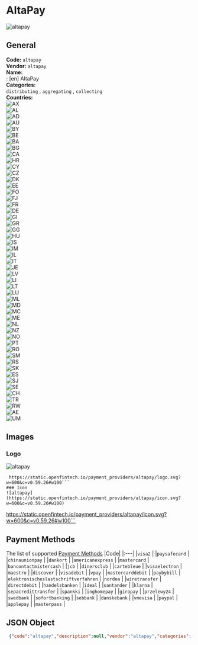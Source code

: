 # AltaPay 
![altapay](https://static.openfintech.io/payment_providers/altapay/logo.svg?w=600&c=v0.59.26#w100)  
## General 
**Code:** `altapay`  
**Vendor:** `altapay`  
**Name:**  
:	[en] AltaPay  
**Categories:**  
`distributing`  , `aggregating`  , `collecting`  
**Countries:**  
![AX](https://cdnjs.cloudflare.com/ajax/libs/flag-icon-css/3.3.0/flags/4x3/AX.svg#w24)  
![AL](https://cdnjs.cloudflare.com/ajax/libs/flag-icon-css/3.3.0/flags/4x3/AL.svg#w24)  
![AD](https://cdnjs.cloudflare.com/ajax/libs/flag-icon-css/3.3.0/flags/4x3/AD.svg#w24)  
![AU](https://cdnjs.cloudflare.com/ajax/libs/flag-icon-css/3.3.0/flags/4x3/AU.svg#w24)  
![BY](https://cdnjs.cloudflare.com/ajax/libs/flag-icon-css/3.3.0/flags/4x3/BY.svg#w24)  
![BE](https://cdnjs.cloudflare.com/ajax/libs/flag-icon-css/3.3.0/flags/4x3/BE.svg#w24)  
![BA](https://cdnjs.cloudflare.com/ajax/libs/flag-icon-css/3.3.0/flags/4x3/BA.svg#w24)  
![BG](https://cdnjs.cloudflare.com/ajax/libs/flag-icon-css/3.3.0/flags/4x3/BG.svg#w24)  
![CA](https://cdnjs.cloudflare.com/ajax/libs/flag-icon-css/3.3.0/flags/4x3/CA.svg#w24)  
![HR](https://cdnjs.cloudflare.com/ajax/libs/flag-icon-css/3.3.0/flags/4x3/HR.svg#w24)  
![CY](https://cdnjs.cloudflare.com/ajax/libs/flag-icon-css/3.3.0/flags/4x3/CY.svg#w24)  
![CZ](https://cdnjs.cloudflare.com/ajax/libs/flag-icon-css/3.3.0/flags/4x3/CZ.svg#w24)  
![DK](https://cdnjs.cloudflare.com/ajax/libs/flag-icon-css/3.3.0/flags/4x3/DK.svg#w24)  
![EE](https://cdnjs.cloudflare.com/ajax/libs/flag-icon-css/3.3.0/flags/4x3/EE.svg#w24)  
![FO](https://cdnjs.cloudflare.com/ajax/libs/flag-icon-css/3.3.0/flags/4x3/FO.svg#w24)  
![FJ](https://cdnjs.cloudflare.com/ajax/libs/flag-icon-css/3.3.0/flags/4x3/FJ.svg#w24)  
![FR](https://cdnjs.cloudflare.com/ajax/libs/flag-icon-css/3.3.0/flags/4x3/FR.svg#w24)  
![DE](https://cdnjs.cloudflare.com/ajax/libs/flag-icon-css/3.3.0/flags/4x3/DE.svg#w24)  
![GI](https://cdnjs.cloudflare.com/ajax/libs/flag-icon-css/3.3.0/flags/4x3/GI.svg#w24)  
![GR](https://cdnjs.cloudflare.com/ajax/libs/flag-icon-css/3.3.0/flags/4x3/GR.svg#w24)  
![GG](https://cdnjs.cloudflare.com/ajax/libs/flag-icon-css/3.3.0/flags/4x3/GG.svg#w24)  
![HU](https://cdnjs.cloudflare.com/ajax/libs/flag-icon-css/3.3.0/flags/4x3/HU.svg#w24)  
![IS](https://cdnjs.cloudflare.com/ajax/libs/flag-icon-css/3.3.0/flags/4x3/IS.svg#w24)  
![IM](https://cdnjs.cloudflare.com/ajax/libs/flag-icon-css/3.3.0/flags/4x3/IM.svg#w24)  
![IL](https://cdnjs.cloudflare.com/ajax/libs/flag-icon-css/3.3.0/flags/4x3/IL.svg#w24)  
![IT](https://cdnjs.cloudflare.com/ajax/libs/flag-icon-css/3.3.0/flags/4x3/IT.svg#w24)  
![JE](https://cdnjs.cloudflare.com/ajax/libs/flag-icon-css/3.3.0/flags/4x3/JE.svg#w24)  
![LV](https://cdnjs.cloudflare.com/ajax/libs/flag-icon-css/3.3.0/flags/4x3/LV.svg#w24)  
![LI](https://cdnjs.cloudflare.com/ajax/libs/flag-icon-css/3.3.0/flags/4x3/LI.svg#w24)  
![LT](https://cdnjs.cloudflare.com/ajax/libs/flag-icon-css/3.3.0/flags/4x3/LT.svg#w24)  
![LU](https://cdnjs.cloudflare.com/ajax/libs/flag-icon-css/3.3.0/flags/4x3/LU.svg#w24)  
![ML](https://cdnjs.cloudflare.com/ajax/libs/flag-icon-css/3.3.0/flags/4x3/ML.svg#w24)  
![MD](https://cdnjs.cloudflare.com/ajax/libs/flag-icon-css/3.3.0/flags/4x3/MD.svg#w24)  
![MC](https://cdnjs.cloudflare.com/ajax/libs/flag-icon-css/3.3.0/flags/4x3/MC.svg#w24)  
![ME](https://cdnjs.cloudflare.com/ajax/libs/flag-icon-css/3.3.0/flags/4x3/ME.svg#w24)  
![NL](https://cdnjs.cloudflare.com/ajax/libs/flag-icon-css/3.3.0/flags/4x3/NL.svg#w24)  
![NZ](https://cdnjs.cloudflare.com/ajax/libs/flag-icon-css/3.3.0/flags/4x3/NZ.svg#w24)  
![NO](https://cdnjs.cloudflare.com/ajax/libs/flag-icon-css/3.3.0/flags/4x3/NO.svg#w24)  
![PT](https://cdnjs.cloudflare.com/ajax/libs/flag-icon-css/3.3.0/flags/4x3/PT.svg#w24)  
![RO](https://cdnjs.cloudflare.com/ajax/libs/flag-icon-css/3.3.0/flags/4x3/RO.svg#w24)  
![SM](https://cdnjs.cloudflare.com/ajax/libs/flag-icon-css/3.3.0/flags/4x3/SM.svg#w24)  
![RS](https://cdnjs.cloudflare.com/ajax/libs/flag-icon-css/3.3.0/flags/4x3/RS.svg#w24)  
![SK](https://cdnjs.cloudflare.com/ajax/libs/flag-icon-css/3.3.0/flags/4x3/SK.svg#w24)  
![ES](https://cdnjs.cloudflare.com/ajax/libs/flag-icon-css/3.3.0/flags/4x3/ES.svg#w24)  
![SJ](https://cdnjs.cloudflare.com/ajax/libs/flag-icon-css/3.3.0/flags/4x3/SJ.svg#w24)  
![SE](https://cdnjs.cloudflare.com/ajax/libs/flag-icon-css/3.3.0/flags/4x3/SE.svg#w24)  
![CH](https://cdnjs.cloudflare.com/ajax/libs/flag-icon-css/3.3.0/flags/4x3/CH.svg#w24)  
![TR](https://cdnjs.cloudflare.com/ajax/libs/flag-icon-css/3.3.0/flags/4x3/TR.svg#w24)  
![RW](https://cdnjs.cloudflare.com/ajax/libs/flag-icon-css/3.3.0/flags/4x3/RW.svg#w24)  
![AE](https://cdnjs.cloudflare.com/ajax/libs/flag-icon-css/3.3.0/flags/4x3/AE.svg#w24)  
![UM](https://cdnjs.cloudflare.com/ajax/libs/flag-icon-css/3.3.0/flags/4x3/UM.svg#w24)  
 
## Images 
### Logo 
![altapay](https://static.openfintech.io/payment_providers/altapay/logo.svg?w=600&c=v0.59.26#w100)  
```
 https://static.openfintech.io/payment_providers/altapay/logo.svg?w=600&c=v0.59.26#w100```  
### Icon 
![altapay](https://static.openfintech.io/payment_providers/altapay/icon.svg?w=600&c=v0.59.26#w100)  
```
 https://static.openfintech.io/payment_providers/altapay/icon.svg?w=600&c=v0.59.26#w100```  
## Payment Methods 
The list of supported  [Payment Methods](#) 
|Code| 
|:---| 
|`visa2` | 
|`paysafecard` | 
|`chinaunionpay` | 
|`dankort` | 
|`americanexpress` | 
|`mastercard` | 
|`bancontactmistercash` | 
|`jcb` | 
|`dinersclub` | 
|`cartebleue` | 
|`visaelectron` | 
|`maestro` | 
|`discover` | 
|`visadebit` | 
|`vpay` | 
|`mastercarddebit` | 
|`paybybill` | 
|`elektronischeslastschriftverfahren` | 
|`nordea` | 
|`wiretransfer` | 
|`directdebit` | 
|`handelsbanken` | 
|`ideal` | 
|`santander` | 
|`klarna` | 
|`sepacredittransfer` | 
|`spankki` | 
|`inghomepay` | 
|`giropay` | 
|`przelewy24` | 
|`swedbank` | 
|`sofortbanking` | 
|`sebbank` | 
|`danskebank` | 
|`vmevisa` | 
|`paypal` | 
|`applepay` | 
|`masterpass` | 
 
## JSON Object 
```json
 {"code":"altapay","description":null,"vendor":"altapay","categories":["distributing","aggregating","collecting"],"countries":["AX","AL","AD","AU","BY","BE","BA","BG","CA","HR","CY","CZ","DK","EE","FO","FJ","FR","DE","GI","GR","GG","HU","IS","IM","IL","IT","JE","LV","LI","LT","LU","ML","MD","MC","ME","NL","NZ","NO","PT","RO","SM","RS","SK","ES","SJ","SE","CH","TR","RW","AE","UM"],"payment_method":["visa2","paysafecard","chinaunionpay","dankort","americanexpress","mastercard","bancontactmistercash","jcb","dinersclub","cartebleue","visaelectron","maestro","discover","visadebit","vpay","mastercarddebit","paybybill","elektronischeslastschriftverfahren","nordea","wiretransfer","directdebit","handelsbanken","ideal","santander","klarna","sepacredittransfer","spankki","inghomepay","giropay","przelewy24","swedbank","sofortbanking","sebbank","danskebank","vmevisa","paypal","applepay","masterpass"],"payout_method":null,"metadata":{"about_payments_code":"altapay"},"name":{"en":"AltaPay"}}```  
